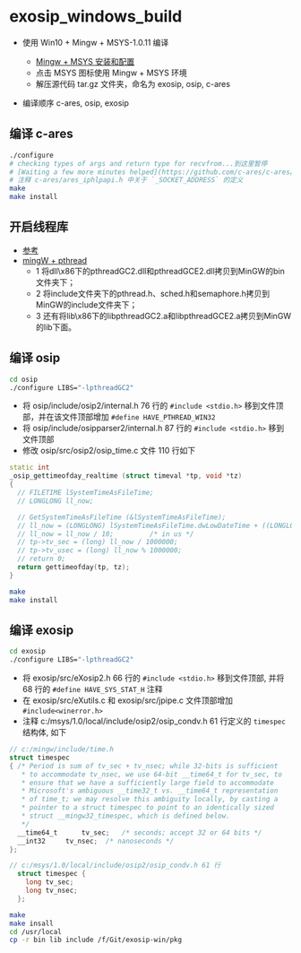 # exosip_windows_build

- 使用 Win10 + Mingw + MSYS-1.0.11 编译
  - [Mingw + MSYS 安装和配置](https://www.zhaokuangshi.cn/zh/2019/03/04/443/)
  - 点击 MSYS 图标使用 Mingw + MSYS 环境
  - 解压源代码 tar.gz 文件夹，命名为 exosip, osip, c-ares

- 编译顺序 c-ares, osip, exosip

## 编译 c-ares

```sh
./configure
# checking types of args and return type for recvfrom...到这里暂停
# [Waiting a few more minutes helped](https://github.com/c-ares/c-ares/issues/129)
# 注释 c-ares/ares_iphlpapi.h 中关于 `_SOCKET_ADDRESS` 的定义
make
make install
```

## 开启线程库

- [参考](https://stackoverflow.com/questions/13871609/error-when-cross-compiling-libosip2-with-mingw32-win32)
- [mingW + pthread](http://jeremybai.github.io/blog/2014/08/20/pthread)
  - 1 将dll\x86下的pthreadGC2.dll和pthreadGCE2.dll拷贝到MinGW的bin文件夹下；
  - 2 将include文件夹下的pthread.h、sched.h和semaphore.h拷贝到MinGW的include文件夹下；
  - 3 还有将lib\x86下的libpthreadGC2.a和libpthreadGCE2.a拷贝到MinGW的lib下面。

## 编译 osip

```sh
cd osip
./configure LIBS="-lpthreadGC2"
```

- 将 osip/include/osip2/internal.h 76 行的 `#include <stdio.h>` 移到文件顶部，并在该文件顶部增加 `#define HAVE_PTHREAD_WIN32`
- 将 osip/include/osipparser2/internal.h 87 行的 `#include <stdio.h>` 移到文件顶部
- 修改 osip/src/osip2/osip_time.c 文件 110 行如下

```c++
static int
_osip_gettimeofday_realtime (struct timeval *tp, void *tz)
{
  // FILETIME lSystemTimeAsFileTime;
  // LONGLONG ll_now;

  // GetSystemTimeAsFileTime (&lSystemTimeAsFileTime);
  // ll_now = (LONGLONG) lSystemTimeAsFileTime.dwLowDateTime + ((LONGLONG) (lSystemTimeAsFileTime.dwHighDateTime) << 32LL);
  // ll_now = ll_now / 10;         /* in us */
  // tp->tv_sec = (long) ll_now / 1000000;
  // tp->tv_usec = (long) ll_now % 1000000;
  // return 0;
  return gettimeofday(tp, tz);
}
```

```sh
make
make install
```

## 编译 exosip

```sh
cd exosip
./configure LIBS="-lpthreadGC2"
```

- 将 exosip/src/eXosip2.h 66 行的 `#include <stdio.h>` 移到文件顶部, 并将 68 行的 `#define HAVE_SYS_STAT_H` 注释
- 在 exosip/src/eXutils.c 和 exosip/src/jpipe.c 文件顶部增加 `#include<winerror.h>`
- 注释 c:/msys/1.0/local/include/osip2/osip_condv.h 61 行定义的 `timespec` 结构体, 如下

```c++
// c:/mingw/include/time.h
struct timespec
{ /* Period is sum of tv_sec + tv_nsec; while 32-bits is sufficient
   * to accommodate tv_nsec, we use 64-bit __time64_t for tv_sec, to
   * ensure that we have a sufficiently large field to accommodate
   * Microsoft's ambiguous __time32_t vs. __time64_t representation
   * of time_t; we may resolve this ambiguity locally, by casting a
   * pointer to a struct timespec to point to an identically sized
   * struct __mingw32_timespec, which is defined below.
   */
  __time64_t	  tv_sec;	/* seconds; accept 32 or 64 bits */
  __int32  	  tv_nsec;	/* nanoseconds */
};

// c:/msys/1.0/local/include/osip2/osip_condv.h 61 行
  struct timespec {
    long tv_sec;
    long tv_nsec;
  };
```

```sh
make
make insall
cd /usr/local
cp -r bin lib include /f/Git/exosip-win/pkg
```